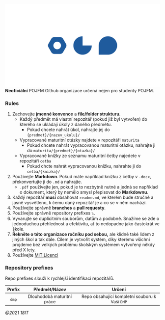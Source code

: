  ![Logo POJFM](/src/Znacka_modra_RGB.png)
**Neoficiální** POJFM Github organizace určená nejen pro studenty POJFM.

### Rules
1. Zachovejte **jmenné konvence** a **file/folder strukturu**.
    - Každý předmět má vlastní repozitář (pokud již byl vytvořen) do kterého se ukládají úkoly z daného předmětu. 
       - Pokud chcete nahrát úkol, nahrajte jej do `{predmet}/{nazev_ukolu}/`
    - Vypracované maturitní otázky najdete v repozitáři `maturita`
       - Pokud chcete nahrát vypracovanou maturitní otázku, nahrajte ji do `maturita/{predmet}/{otazka}/`
    - Vypracované knížky ze seznamu maturitní četby najedete v repozitáři `cetba`
       - Pokud chcte nahrát vypracovanou knížku, nahrahte ji do `cetba/{knizka}/`
2. Používejte **Markdown**. Pokud máte například knížku z četby v `.docx`, překonvertujte ji do `.md` a nahrajte.
    - `.pdf` používejte jen, pokud je to nezbytně nutné a jedná se například o dokument, který by nemělo smysl přepisovat do **Markdownu**.
3. Každý repozitář **musí** obsahovat `readme.md`, ve kterém bude stručně a jasně vysvětleno, k čemu daný repozitář je a co se v něm nachází.
4. Používejte správně **branches** a **pull requesty**.
5. Používejte správně repository prefixes ⤵.
6. Vyvarujte se duplicitním souborům, datům a podobně. Snažíme se zde o jednoduchou přehlednost a efektivitu, ať to nedopadne jako častokrát ve škole.
7. **Řekněte o této organizace ročníku pod sebou,** ale klidně také lidem z jiných škol a tak dále. Cílem je vytvořit systém, díky kterému všichni projdeme bez velkých problému školským systémem vytvořený někdy před X lety.
8. Používejte [MIT Licenci](https://opensource.org/licenses/MIT)



### Repository prefixes
Repo prefixes slouží k rychlejší identifikaci repozitářů.  

| Prefix | Předmět/Název | Určení | 
| :---:  |     :---:     | :---:  |
| `dmp`  | Dlouhodobá maturitní práce | Repo obsahující kompletní souboru k Vaší `DMP` |


*@2021 18IT*
